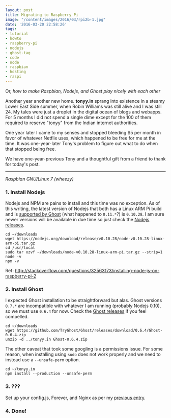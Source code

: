```yaml
---
layout: post
title: Migrating to Raspberry Pi
image: "/content/images/2016/03/rpi2b-1.jpg"
date: '2016-03-20 22:58:26'
tags:
- tutorial
- howto
- raspberry-pi
- nodejs
- ghost-tag
- code
- node
- raspbian
- hosting
- raspi
---
```


Or, *how to make Raspbian, Nodejs, and Ghost play nicely with each other*

Another year another new home. **tonyy.in** sprang into existence in a steamy Lower East Side summer, when Robin Williams was still alive and I was still 24. My tales were just a droplet in the digital ocean of blogs and webapps. For 5 months I did not spend a single dime except for the 100 of them required to reserve "tonyy" from the Indian internet authorities.

One year later I came to my senses and stopped bleeding $5 per month in favor of whatever Netflix uses, which happened to be free for me at the time. It was one-year-later Tony's problem to figure out what to do when that stopped being free.

We have one-year-previous Tony and a thoughtful gift from a friend to thank for today's post.

---

*Raspbian GNU/Linux 7 (wheezy)*

### 1. Install Nodejs

Nodejs and NPM are pains to install and this time was no exception. As of this writing, the latest version of Nodejs that both has a Linux ARM Pi build and is [supported by Ghost](http://support.ghost.org/supported-node-versions/) (what happened to `0.11.*`?) is `0.10.28`. I am sure newer versions will be available in due time so just check the [Nodejs releases](https://nodejs.org/download/release/).

```
cd ~/downloads
wget https://nodejs.org/download/release/v0.10.28/node-v0.10.28-linux-arm-pi.tar.gz
cd /usr/local
sudo tar xzvf ~/downloads/node-v0.10.28-linux-arm-pi.tar.gz --strip=1
node -v
npm -v
```

Ref: http://stackoverflow.com/questions/32563173/installing-node-js-on-raspberry-pi-2

### 2. Install Ghost

I expected Ghost installation to be straightforward but alas. Ghost versions `0.7.*` are incompatible with whatever I am running (probably Nodejs 0.10), so we must use `0.6.4` for now. Check the [Ghost releases](https://github.com/TryGhost/Ghost/releases) if you feel compelled.

```
cd ~/downloads
wget https://github.com/TryGhost/Ghost/releases/download/0.6.4/Ghost-0.6.4.zip
unzip -d ../tonyy.in Ghost-0.6.4.zip
```

The other caveat that took some googling is a permissions issue. For some reason, when installing using `sudo` does not work properly and we need to instead use a `--unsafe-perm` option.

```
cd ~/tonyy.in
npm install --production --unsafe-perm
```

### 3. ???

Set up your config.js, Forever, and Nginx as per my [previous entry](http://tonyy.in/how-i-set-up-this-blog/).

### 4. Done!
